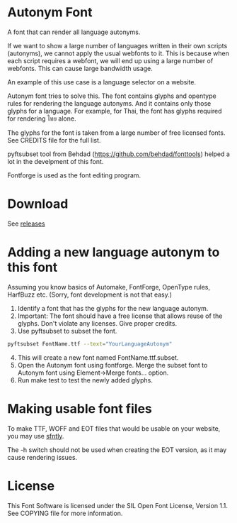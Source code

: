 Autonym Font
============

A font that can render all language autonyms.

If we want to show a large number of languages written in their own scripts
(autonyms), we cannot apply the usual webfonts to it. This is because when
each script requires a webfont, we will end up using a large number of
webfonts. This can cause large bandwidth usage.

An example of this use case is a language selector on a website.

Autonym font tries to solve this. The font contains glyphs and opentype rules
for rendering the language autonyms. And it contains only those glyphs for
a language. For example, for Thai, the font has glyphs required for
rendering ไทย alone.

The glyphs for the font is taken from a large number of free licensed fonts.
See CREDITS file for the full list.

pyftsubset tool from Behdad (https://github.com/behdad/fonttools) helped a lot
in the develpment of this font.

Fontforge is used as the font editing program.

Download
========
See [releases](https://github.com/santhoshtr/AutonymFont/releases)

Adding a new language autonym to this font
==========================================

Assuming you know basics of Automake, FontForge, OpenType rules, HarfBuzz etc.
(Sorry, font development is not that easy.)

1. Identify a font that has the glyphs for the new language autonym.
2. Important: The font should have a free license that allows reuse of the
glyphs. Don't violate any licenses. Give proper credits.
3. Use pyftsubset to subset the font.

```bash
pyftsubset FontName.ttf --text="YourLanguageAutonym"
```
4. This will create a new font named FontName.ttf.subset.
5. Open the Autonym font using fontforge. Merge the subset font to Autonym font
using Element->Merge fonts... option.
6. Run make test to test the newly added glyphs.

Making usable font files
========================

To make TTF, WOFF and EOT files that would be usable on your website,
you may use [sfntly](https://code.google.com/p/sfntly/).

The -h switch should not be used when creating the EOT version, as
it may cause rendering issues.

License
=======

This Font Software is licensed under the SIL Open Font License, Version 1.1.
See COPYING file for more information.
